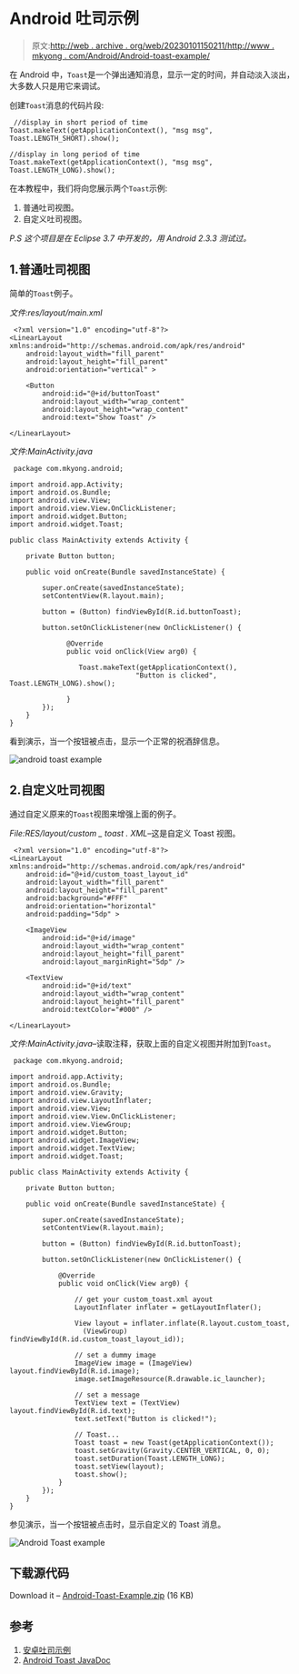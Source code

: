 # Android 吐司示例

> 原文:[http://web . archive . org/web/20230101150211/http://www . mkyong . com/Android/Android-toast-example/](http://web.archive.org/web/20230101150211/http://www.mkyong.com/android/android-toast-example/)

在 Android 中，`Toast`是一个弹出通知消息，显示一定的时间，并自动淡入淡出，大多数人只是用它来调试。

创建`Toast`消息的代码片段:

```
 //display in short period of time
Toast.makeText(getApplicationContext(), "msg msg", Toast.LENGTH_SHORT).show();

//display in long period of time
Toast.makeText(getApplicationContext(), "msg msg", Toast.LENGTH_LONG).show(); 
```

在本教程中，我们将向您展示两个`Toast`示例:

1.  普通吐司视图。
2.  自定义吐司视图。

*P.S 这个项目是在 Eclipse 3.7 中开发的，用 Android 2.3.3 测试过。*

## 1.普通吐司视图

简单的`Toast`例子。

*文件:res/layout/main.xml*

```
 <?xml version="1.0" encoding="utf-8"?>
<LinearLayout xmlns:android="http://schemas.android.com/apk/res/android"
    android:layout_width="fill_parent"
    android:layout_height="fill_parent"
    android:orientation="vertical" >

    <Button
        android:id="@+id/buttonToast"
        android:layout_width="wrap_content"
        android:layout_height="wrap_content"
        android:text="Show Toast" />

</LinearLayout> 
```

*文件:MainActivity.java*

```
 package com.mkyong.android;

import android.app.Activity;
import android.os.Bundle;
import android.view.View;
import android.view.View.OnClickListener;
import android.widget.Button;
import android.widget.Toast;

public class MainActivity extends Activity {

	private Button button;

	public void onCreate(Bundle savedInstanceState) {

		super.onCreate(savedInstanceState);
		setContentView(R.layout.main);

		button = (Button) findViewById(R.id.buttonToast);

		button.setOnClickListener(new OnClickListener() {

			  @Override
			  public void onClick(View arg0) {

			     Toast.makeText(getApplicationContext(), 
                               "Button is clicked", Toast.LENGTH_LONG).show();

			  }
		});
	}
} 
```

看到演示，当一个按钮被点击，显示一个正常的祝酒辞信息。

![android toast example](../Images/c08cd4cb6c16b4dbfd4d9a185fac8f58.png "android-Toast-example")

## 2.自定义吐司视图

通过自定义原来的`Toast`视图来增强上面的例子。

*File:RES/layout/custom _ toast . XML*–这是自定义 Toast 视图。

```
 <?xml version="1.0" encoding="utf-8"?>
<LinearLayout xmlns:android="http://schemas.android.com/apk/res/android"
    android:id="@+id/custom_toast_layout_id"
    android:layout_width="fill_parent"
    android:layout_height="fill_parent"
    android:background="#FFF"
    android:orientation="horizontal"
    android:padding="5dp" >

    <ImageView
        android:id="@+id/image"
        android:layout_width="wrap_content"
        android:layout_height="fill_parent"
        android:layout_marginRight="5dp" />

    <TextView
        android:id="@+id/text"
        android:layout_width="wrap_content"
        android:layout_height="fill_parent"
        android:textColor="#000" />

</LinearLayout> 
```

*文件:MainActivity.java*–读取注释，获取上面的自定义视图并附加到`Toast`。

```
 package com.mkyong.android;

import android.app.Activity;
import android.os.Bundle;
import android.view.Gravity;
import android.view.LayoutInflater;
import android.view.View;
import android.view.View.OnClickListener;
import android.view.ViewGroup;
import android.widget.Button;
import android.widget.ImageView;
import android.widget.TextView;
import android.widget.Toast;

public class MainActivity extends Activity {

	private Button button;

	public void onCreate(Bundle savedInstanceState) {

		super.onCreate(savedInstanceState);
		setContentView(R.layout.main);

		button = (Button) findViewById(R.id.buttonToast);

		button.setOnClickListener(new OnClickListener() {

			@Override
			public void onClick(View arg0) {

				// get your custom_toast.xml ayout
				LayoutInflater inflater = getLayoutInflater();

				View layout = inflater.inflate(R.layout.custom_toast,
				  (ViewGroup) findViewById(R.id.custom_toast_layout_id));

				// set a dummy image
				ImageView image = (ImageView) layout.findViewById(R.id.image);
				image.setImageResource(R.drawable.ic_launcher);

				// set a message
				TextView text = (TextView) layout.findViewById(R.id.text);
				text.setText("Button is clicked!");

				// Toast...
				Toast toast = new Toast(getApplicationContext());
				toast.setGravity(Gravity.CENTER_VERTICAL, 0, 0);
				toast.setDuration(Toast.LENGTH_LONG);
				toast.setView(layout);
				toast.show();
			}
		});
	}
} 
```

参见演示，当一个按钮被点击时，显示自定义的 Toast 消息。

![Android Toast example](../Images/08933013b301cab8f1c690f812687686.png "android-Toast-example-2")

## 下载源代码

Download it – [Android-Toast-Example.zip](http://web.archive.org/web/20221028122535/http://www.mkyong.com/wp-content/uploads/2012/03/Android-Toast-Example.zip) (16 KB)

## 参考

1.  [安卓吐司示例](http://web.archive.org/web/20221028122535/https://developer.android.com/guide/topics/ui/notifiers/toasts.html)
2.  [Android Toast JavaDoc](http://web.archive.org/web/20221028122535/https://developer.android.com/reference/android/widget/Toast.html)

<input type="hidden" id="mkyong-current-postId" value="10650">